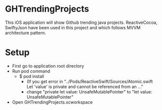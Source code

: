 # GHTrendingProjects
This iOS application will show Github trending java projects. ReactiveCocoa, SwiftyJson have been used in this project and which follows MVVM architecture pattern.


# Setup
- First go to application root directory 
- Run pod command
    - $ pod install
        - (If you get error in "../Pods/ReactiveSwift/Sources/Atomic.swift Let 'value' is private and cannot be referenced from an ..." 
        - change "private let value: UnsafeMutablePointer<Int32>" to "let value: UnsafeMutablePointer<Int32>"
- Open GHTrendingProjects.xcworkspace


